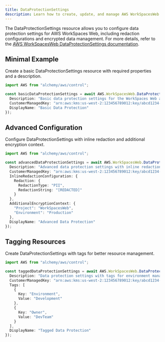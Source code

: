 ```yaml
---
title: DataProtectionSettings
description: Learn how to create, update, and manage AWS WorkSpacesWeb DataProtectionSettingss using Alchemy Cloud Control.
---
```



The DataProtectionSettings resource allows you to configure data protection settings for AWS WorkSpaces Web, including redaction configurations and encrypted data management. For more details, refer to the [AWS WorkSpacesWeb DataProtectionSettings documentation](https://docs.aws.amazon.com/workspacesweb/latest/userguide/).

## Minimal Example

Create a basic DataProtectionSettings resource with required properties and a description.

```ts
import AWS from "alchemy/aws/control";

const basicDataProtectionSettings = await AWS.WorkSpacesWeb.DataProtectionSettings("basicDataProtection", {
  Description: "Basic data protection settings for the WorkSpaces Web application",
  CustomerManagedKey: "arn:aws:kms:us-west-2:123456789012:key/abcd1234-a123-456a-a12b-a123b4cd56ef",
  DisplayName: "Basic Data Protection"
});
```

## Advanced Configuration

Configure DataProtectionSettings with inline redaction and additional encryption context.

```ts
import AWS from "alchemy/aws/control";

const advancedDataProtectionSettings = await AWS.WorkSpacesWeb.DataProtectionSettings("advancedDataProtection", {
  Description: "Advanced data protection settings with inline redaction",
  CustomerManagedKey: "arn:aws:kms:us-west-2:123456789012:key/abcd1234-a123-456a-a12b-a123b4cd56ef",
  InlineRedactionConfiguration: {
    Redaction: {
      RedactionType: "PII",
      RedactionString: "[REDACTED]"
    }
  },
  AdditionalEncryptionContext: {
    "Project": "WorkSpacesWeb",
    "Environment": "Production"
  },
  DisplayName: "Advanced Data Protection"
});
```

## Tagging Resources

Create DataProtectionSettings with tags for better resource management.

```ts
import AWS from "alchemy/aws/control";

const taggedDataProtectionSettings = await AWS.WorkSpacesWeb.DataProtectionSettings("taggedDataProtection", {
  Description: "Data protection settings with tags for environment management",
  CustomerManagedKey: "arn:aws:kms:us-west-2:123456789012:key/abcd1234-a123-456a-a12b-a123b4cd56ef",
  Tags: [
    {
      Key: "Environment",
      Value: "Development"
    },
    {
      Key: "Owner",
      Value: "DevTeam"
    }
  ],
  DisplayName: "Tagged Data Protection"
});
```
